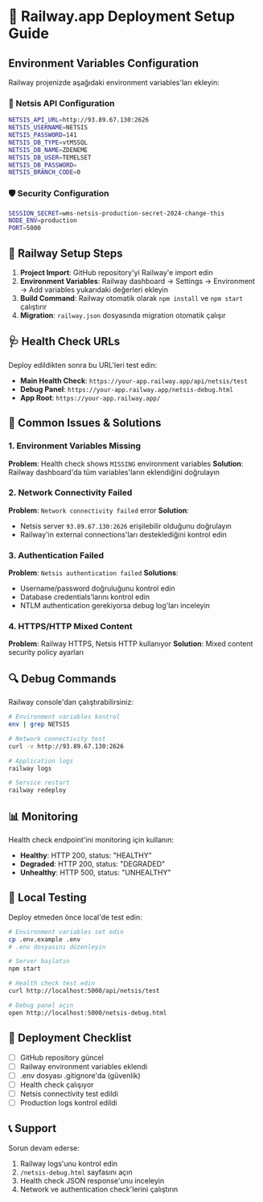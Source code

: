# 🚂 Railway.app Deployment Setup Guide

## Environment Variables Configuration

Railway projenizde aşağıdaki environment variables'ları ekleyin:

### 🔑 Netsis API Configuration
```bash
NETSIS_API_URL=http://93.89.67.130:2626
NETSIS_USERNAME=NETSIS
NETSIS_PASSWORD=141
NETSIS_DB_TYPE=vtMSSQL
NETSIS_DB_NAME=ZDENEME
NETSIS_DB_USER=TEMELSET
NETSIS_DB_PASSWORD=
NETSIS_BRANCH_CODE=0
```

### 🛡️ Security Configuration
```bash
SESSION_SECRET=wms-netsis-production-secret-2024-change-this
NODE_ENV=production
PORT=5000
```

## 🔧 Railway Setup Steps

1. **Project Import**: GitHub repository'yi Railway'e import edin
2. **Environment Variables**: Railway dashboard → Settings → Environment → Add variables yukarıdaki değerleri ekleyin
3. **Build Command**: Railway otomatik olarak `npm install` ve `npm start` çalıştırır
4. **Migration**: `railway.json` dosyasında migration otomatik çalışır

## 🩺 Health Check URLs

Deploy edildikten sonra bu URL'leri test edin:

- **Main Health Check**: `https://your-app.railway.app/api/netsis/test`
- **Debug Panel**: `https://your-app.railway.app/netsis-debug.html`
- **App Root**: `https://your-app.railway.app/`

## 🚨 Common Issues & Solutions

### 1. Environment Variables Missing
**Problem**: Health check shows `MISSING` environment variables
**Solution**: Railway dashboard'da tüm variables'ların eklendiğini doğrulayın

### 2. Network Connectivity Failed
**Problem**: `Network connectivity failed` error
**Solution**: 
- Netsis server `93.89.67.130:2626` erişilebilir olduğunu doğrulayın
- Railway'in external connections'ları desteklediğini kontrol edin

### 3. Authentication Failed
**Problem**: `Netsis authentication failed`
**Solutions**:
- Username/password doğruluğunu kontrol edin
- Database credentials'larını kontrol edin
- NTLM authentication gerekiyorsa debug log'ları inceleyin

### 4. HTTPS/HTTP Mixed Content
**Problem**: Railway HTTPS, Netsis HTTP kullanıyor
**Solution**: Mixed content security policy ayarları

## 🔍 Debug Commands

Railway console'dan çalıştırabilirsiniz:

```bash
# Environment variables kontrol
env | grep NETSIS

# Network connectivity test
curl -v http://93.89.67.130:2626

# Application logs
railway logs

# Service restart
railway redeploy
```

## 📊 Monitoring

Health check endpoint'ini monitoring için kullanın:
- **Healthy**: HTTP 200, status: "HEALTHY"
- **Degraded**: HTTP 200, status: "DEGRADED" 
- **Unhealthy**: HTTP 500, status: "UNHEALTHY"

## 🔧 Local Testing

Deploy etmeden önce local'de test edin:

```bash
# Environment variables set edin
cp .env.example .env
# .env dosyasını düzenleyin

# Server başlatın
npm start

# Health check test edin
curl http://localhost:5000/api/netsis/test

# Debug panel açın
open http://localhost:5000/netsis-debug.html
```

## 🚀 Deployment Checklist

- [ ] GitHub repository güncel
- [ ] Railway environment variables eklendi
- [ ] .env dosyası .gitignore'da (güvenlik)
- [ ] Health check çalışıyor
- [ ] Netsis connectivity test edildi
- [ ] Production logs kontrol edildi

## 📞 Support

Sorun devam ederse:
1. Railway logs'unu kontrol edin
2. `/netsis-debug.html` sayfasını açın
3. Health check JSON response'unu inceleyin
4. Network ve authentication check'lerini çalıştırın